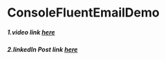 # ConsoleFluentEmailDemo
#####  1.video link [here](https://www.youtube.com/watch?v=qSeO9886nRM&ab_channel=IAmTimCorey)
#####  2.linkedIn Post link [here](https://www.linkedin.com/posts/djokic-stefan_fluentemail-nuget-package-activity-7038472348563353602-WVgs?utm_source=share&utm_medium=member_desktop)
